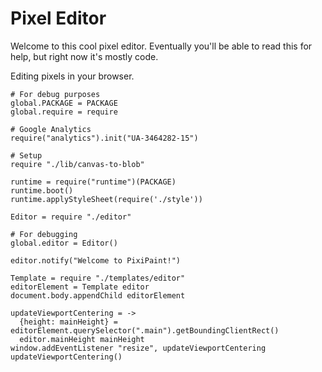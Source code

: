 Pixel Editor
============

Welcome to this cool pixel editor. Eventually you'll be able to read this for
help, but right now it's mostly code.

Editing pixels in your browser.

    # For debug purposes
    global.PACKAGE = PACKAGE
    global.require = require

    # Google Analytics
    require("analytics").init("UA-3464282-15")

    # Setup
    require "./lib/canvas-to-blob"

    runtime = require("runtime")(PACKAGE)
    runtime.boot()
    runtime.applyStyleSheet(require('./style'))

    Editor = require "./editor"

    # For debugging
    global.editor = Editor()

    editor.notify("Welcome to PixiPaint!")

    Template = require "./templates/editor"
    editorElement = Template editor
    document.body.appendChild editorElement

    updateViewportCentering = ->
      {height: mainHeight} = editorElement.querySelector(".main").getBoundingClientRect()
      editor.mainHeight mainHeight
    window.addEventListener "resize", updateViewportCentering
    updateViewportCentering()
